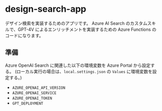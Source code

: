 # design-search-app
デザイン検索を実装するためのアプリです。
Azure AI Search のカスタムスキルで、GPT-4V によるエンリッチメントを実装するための Azure Functions のコードになります。

## 準備
Azure OpenAI Search に関連した以下の環境変数を Azure Portal から設定する。
(ローカル実行の場合は、`local.settings.json` の `Values` に環境変数を設定する。)
- `AZURE_OPENAI_API_VERSION`
- `AZURE_OPENAI_SERVICE`
- `AZURE_OPENAI_TOKEN`
- `GPT_DEPLOYMENT`